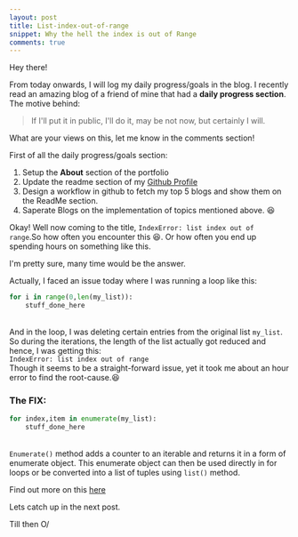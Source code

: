 ```yaml
---
layout: post
title: List-index-out-of-range
snippet: Why the hell the index is out of Range
comments: true
---
```


Hey there! 
<p>From today onwards, I will log my daily progress/goals in the blog. I recently read an amazing blog of a friend of mine that had a <strong>daily progress section</strong>. The motive behind:</p>

>If I'll put it in public, I'll do it, may be not now, but certainly I will. 

<p>What are your views on this, let me know in the comments section!</p>

<p>
First of all the daily progress/goals section:
<ol>
<li>Setup the <strong>About</strong> section of the portfolio</li>
<li>Update the readme section of my <a href="https://github.com/IshaanBhatnagar25">Github Profile</a></li>
<li>Design a workflow in github to fetch my top 5 blogs and show them on the ReadMe section.</li>
<li>Saperate Blogs on the implementation of topics mentioned above. 😆</li>
</ol>
</p>

<p>Okay! Well now coming to the title, <code>IndexError: list index out of range</code>.So how often you encounter this 😆. Or how often you end up spending hours on something like this.</p>

<p>I'm pretty sure, many time would be the answer.</p>

<p>Actually, I faced an issue today where I was running a loop like this:</p>

```python
for i in range(0,len(my_list)):
    stuff_done_here
```

<p><br>And in the loop, I was deleting certain entries from the original list <code>my_list</code>. So during the iterations, the length of the list actually got reduced and hence, I was getting this: <br><code>IndexError: list index out of range</code><br> Though it seems to be a straight-forward issue, yet it took me about an hour error to find the root-cause.😆</p>

### The FIX:<br>

```python
for index,item in enumerate(my_list):
    stuff_done_here
```

<p><br><code>Enumerate()</code> method adds a counter to an iterable and returns it in a form of enumerate object. This enumerate object can then be used directly in for loops or be converted into a list of tuples using <code>list()</code> method.</p>

<p>Find out more on this <a href="https://www.geeksforgeeks.org/enumerate-in-python/">here</a></p>

<p>Lets catch up in the next post.</p>
<p>Till then O/</p>